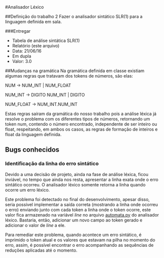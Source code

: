 #Analisador Léxico

##Definição do trabalho 2
Fazer o analisador sintático SLR(1) para a linguagem definida em sala.

###Entregar 
* Tabela de análise sintática SLR(1)
* Relatório (este arquivo)
* Data: 21/06/16
* Em dupla
* Valor: 3.0

##Mudanças na gramática
Na gramática definida em classe existiam algumas regras que tratavam dos tokens de números,
são elas:

NUM -> NUM_INT | NUM_FLOAT

NUM_INT -> DIGITO NUM_INT | DIGITO

NUM_FLOAT -> NUM_INT.NUM_INT

Estas regras saíram da gramática do nosso trabalho pois a análise léxica já resolve o problema
com os diferentes tipos de números, retornando um token num, contendo o número encontrado,
independente de ser inteiro ou float, respeitando, em ambos os casos, as regras de formação
de inteiros e float da linguagem definida.

## Bugs conhecidos

### Identificação da linha do erro sintático
Devido a uma decisão de projeto, ainda na fase de análise léxica, ficou inviável,
no tempo que ainda nos resta, apresentar a linha exata onde o erro sintático ocorreu.
O analisador léxico somente retorna a linha quando ocorre um erro léxico.

Este problema foi detectado no final do desenvolvimento, apesar disso, seria possível
implementar a saída correta (mostrando a linha onde ocorreu o erro) enviando junto com
cada token a linha onde o token ocorre, este valor fica armazenado na variável *line*
no arquivo [automata.py](../analisador_lexico/automata.py) do analisador léxico. Bastaria,
então, adicionar um novo campo ao token gerado e adicionar o valor de *line* a ele.

Para remediar este problema, quando acontece um erro sintático, é imprimido o token
atual e os valores que estavam na pilha no momento do erro, assim, é possível
encontrar o erro acompanhando as sequências de reduções aplicadas até o momento.


